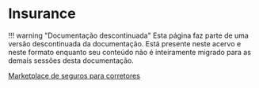 # Insurance

!!! warning "Documentação descontinuada"
    Esta página faz parte de uma versão descontinuada da documentação. Está presente neste acervo e neste formato enquanto seu conteúdo não é inteiramente migrado para as demais sessões desta documentação.





[Marketplace de seguros para corretores](Insurance%209578df047c4c4d15a278ae9baf1d4d6d/Marketplace%20de%20seguros%20para%20corretores%2013959674018c4a9cbc27605b4992a3b7.md)
